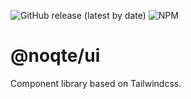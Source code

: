 ![GitHub release (latest by date)](https://img.shields.io/github/v/release/alirezas/noqte-ui?style=flat-square)
![NPM](https://img.shields.io/npm/l/@noqte/ui?style=flat-square)

# @noqte/ui
Component library based on Tailwindcss.
